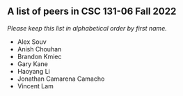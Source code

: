 A list of peers in CSC 131-06 Fall 2022
--------------------------------------------------

*Please keep this list in alphabetical order by first name.*
* Alex Souv
* Anish Chouhan
* Brandon Kmiec
* Gary Kane
* Haoyang Li
* Jonathan Camarena Camacho
* Vincent Lam
